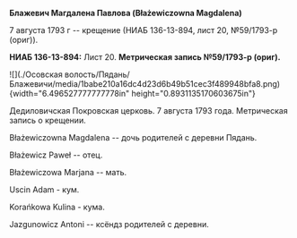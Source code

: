 **Блажевич Магдалена Павлова (Błażewiczowna Magdalena)**

7 августа 1793 г -- крещение (НИАБ 136-13-894, лист 20, №59/1793-р
(ориг)).

**НИАБ 136-13-894:** Лист 20. **Метрическая запись №59/1793-р (ориг).**

![](./Осовская волость/Пядань/Блажевичи/media/1babe210a16dc4d23d6b49b51cec3f489948bfa8.png){width="6.496527777777778in"
height="0.8931135170603675in"}

Дедиловичская Покровская церковь. 7 августа 1793 года. Метрическая
запись о крещении.

Błażewiczowna Magdalena -- дочь родителей с деревни Пядaнь.

Błażewicz Paweł -- отец.

Błażewiczowa Marjana -- мать.

Uscin Adam - кум.

Korańkowa Kulina - кума.

Jazgunowicz Antoni -- ксёндз родителей с деревни.
